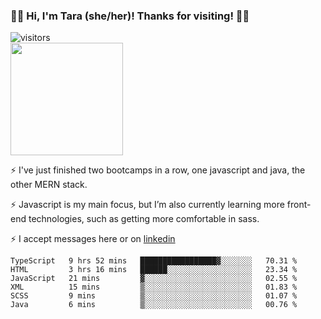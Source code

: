 ### 👋🏾 Hi, I'm Tara (she/her)! Thanks for visiting! 👋🏾
![visitors](https://visitor-badge.glitch.me/badge?page_id=qualmless)
<BR>
<img height="180em" src="https://github-readme-stats.vercel.app/api?username=qualmless&show_icons=true&hide_border=true&&count_private=true&include_all_commits=true" />

⚡️ I've just finished two bootcamps in a row, one javascript and java, the other MERN stack. 

⚡️ Javascript is my main focus, but I’m also currently learning more front-end technologies, such as getting more comfortable in sass. 

⚡️ I accept messages here or on <a href="https://www.linkedin.com/in/tarajdunmore/">linkedin</a>

<!--START_SECTION:waka-->

```text
TypeScript   9 hrs 52 mins   █████████████████▓░░░░░░░   70.31 %
HTML         3 hrs 16 mins   ██████░░░░░░░░░░░░░░░░░░░   23.34 %
JavaScript   21 mins         ▓░░░░░░░░░░░░░░░░░░░░░░░░   02.55 %
XML          15 mins         ▒░░░░░░░░░░░░░░░░░░░░░░░░   01.83 %
SCSS         9 mins          ▒░░░░░░░░░░░░░░░░░░░░░░░░   01.07 %
Java         6 mins          ▒░░░░░░░░░░░░░░░░░░░░░░░░   00.76 %
```

<!--END_SECTION:waka-->

<!--
**qualmless/qualmless** is a ✨ _special_ ✨ repository because its `README.md` (this file) appears on your GitHub profile.

Here are some ideas to get you started:
- 🔭 I’m currently working on ...
- 👯 I’m looking to collaborate on ...
- 🤔 I’m looking for help with ...
- 💬 Ask me about ...
- 📫 How to reach me: ...
- ⚡ Fun fact: ...
-->
